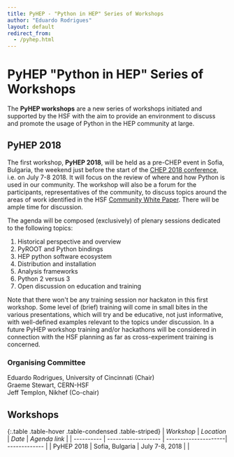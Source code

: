 ```yaml
---
title: PyHEP - "Python in HEP" Series of Workshops
author: "Eduardo Rodrigues"
layout: default
redirect_from:
  - /pyhep.html
---
```


# PyHEP "Python in HEP" Series of Workshops

The **PyHEP workshops** are a new series of workshops initiated and supported by the HSF
with the aim to provide an environment to discuss and promote the usage of Python in the HEP community at large.


## PyHEP 2018

The first workshop, **PyHEP 2018**, will be held as a pre-CHEP event in Sofia, Bulgaria, the weekend just before the start of the [CHEP 2018 conference](http://chep2018.org/), i.e. on July 7-8 2018. It will focus on the review of where and how Python is used in our community. The workshop will also be a forum for the participants, representatives of the community, to discuss topics around the areas of work identified in the HSF [Community White Paper](/activities/cwp.html). There will be ample time for discussion.

The agenda will be composed (exclusively) of plenary sessions dedicated to the following topics:

1. Historical perspective and overview
2. PyROOT and Python bindings
3. HEP python software ecosystem
4. Distribution and installation
5. Analysis frameworks
6. Python 2 versus 3
7. Open discussion on education and training

Note that there won't be any training session nor hackaton in this first workshop.
Some level of (brief) training will come in small bites in the various presentations,
which will try and be educative, not just informative, with well-defined examples relevant to the topics under discussion.
In a future PyHEP workshop training and/or hackathons will be considered in connection with the HSF planning as far as cross-experiment training is concerned.

### Organising Committee

Eduardo Rodrigues, University of Cincinnati (Chair)<br>
Graeme Stewart, CERN-HSF<br>
Jeff Templon, Nikhef (Co-chair)


## Workshops

{:.table .table-hover .table-condensed .table-striped}
| *Workshop* | *Location*          | *Date*               | *Agenda link* |
| ---------- | ------------------- | ---------------------| ------------- |
| PyHEP 2018 | Sofia, Bulgaria     | July 7-8, 2018       | |
